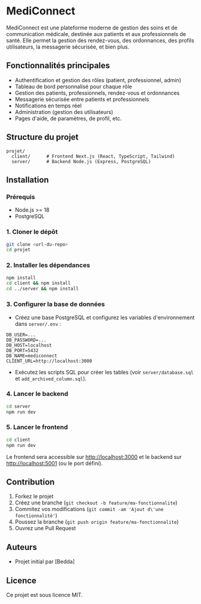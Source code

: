 # MediConnect

MediConnect est une plateforme moderne de gestion des soins et de communication médicale, destinée aux patients et aux professionnels de santé. Elle permet la gestion des rendez-vous, des ordonnances, des profils utilisateurs, la messagerie sécurisée, et bien plus.

## Fonctionnalités principales
- Authentification et gestion des rôles (patient, professionnel, admin)
- Tableau de bord personnalisé pour chaque rôle
- Gestion des patients, professionnels, rendez-vous et ordonnances
- Messagerie sécurisée entre patients et professionnels
- Notifications en temps réel
- Administration (gestion des utilisateurs)
- Pages d'aide, de paramètres, de profil, etc.

## Structure du projet
```
projet/
  client/      # Frontend Next.js (React, TypeScript, Tailwind)
  server/      # Backend Node.js (Express, PostgreSQL)
```

## Installation
### Prérequis
- Node.js >= 18
- PostgreSQL

### 1. Cloner le dépôt
```bash
git clone <url-du-repo>
cd projet
```

### 2. Installer les dépendances
```bash
npm install
cd client && npm install
cd ../server && npm install
```

### 3. Configurer la base de données
- Créez une base PostgreSQL et configurez les variables d'environnement dans `server/.env` :
```
DB_USER=...
DB_PASSWORD=...
DB_HOST=localhost
DB_PORT=5432
DB_NAME=mediconnect
CLIENT_URL=http://localhost:3000
```
- Exécutez les scripts SQL pour créer les tables (voir `server/database.sql` et `add_archived_column.sql`).

### 4. Lancer le backend
```bash
cd server
npm run dev
```

### 5. Lancer le frontend
```bash
cd client
npm run dev
```

Le frontend sera accessible sur [http://localhost:3000](http://localhost:3000) et le backend sur [http://localhost:5001](http://localhost:5001) (ou le port défini).

## Contribution
1. Forkez le projet
2. Créez une branche (`git checkout -b feature/ma-fonctionnalite`)
3. Commitez vos modifications (`git commit -am 'Ajout d\'une fonctionnalité'`)
4. Poussez la branche (`git push origin feature/ma-fonctionnalite`)
5. Ouvrez une Pull Request

## Auteurs
- Projet initial par [Bedda]

## Licence
Ce projet est sous licence MIT. 
